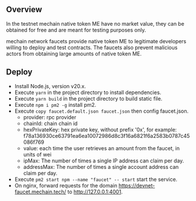 ## Overview
In the testnet mechain native token ME have no market value, they can be obtained for free and are meant for testing purposes only.

mechain network faucets provide native token ME to legitimate developers willing to deploy and test contracts. The faucets also prevent malicious actors from obtaining large amounts of native token ME.

## Deploy
- Install Node.js, version v20.x.
- Execute `yarn` in the project directory to install dependencies.
- Execute `yarn build` in the project directory to build static file.
- Execute `npm i pm2 -g` install pm2.
- Execute `copy faucet.default.json faucet.json` then config faucet.json.
  - provider: rpc provider
  - chainId: chain chain id
  - hexPrivateKey: hex private key, without prefix '0x', for example: f78a136930ce63791ea6ea10072986d8c3f16a6821f6a2583b0787c45086f769
  - value: each time the user retrieves an amount from the faucet, in units of wei
  - ipMax: The number of times a single IP address can claim per day.
  - addressMax: The number of times a single account address can claim per day.
- Execute `pm2 start npm --name "faucet" -- start` start the service.
- On nginx, forward requests for the domain https://devnet-faucet.mechain.tech/ to http://127.0.0.1:4001. 